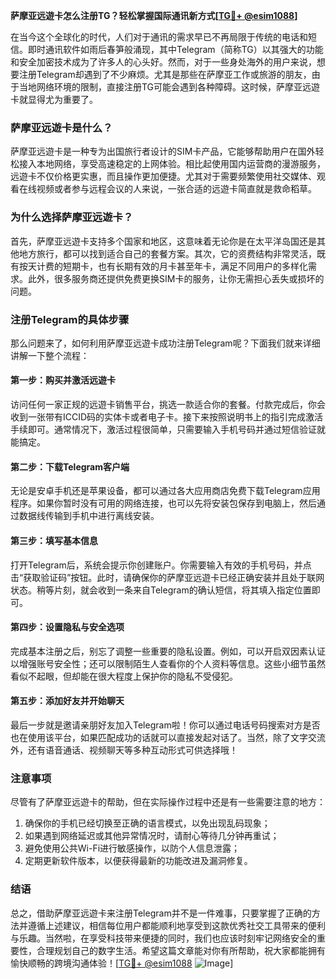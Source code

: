 **萨摩亚远遊卡怎么注册TG？轻松掌握国际通讯新方式[[TG💪+ @esim1088](https://t.me/s/esim1088)]**

在当今这个全球化的时代，人们对于通讯的需求早已不再局限于传统的电话和短信。即时通讯软件如雨后春笋般涌现，其中Telegram（简称TG）以其强大的功能和安全加密技术成为了许多人的心头好。然而，对于一些身处海外的用户来说，想要注册Telegram却遇到了不少麻烦。尤其是那些在萨摩亚工作或旅游的朋友，由于当地网络环境的限制，直接注册TG可能会遇到各种障碍。这时候，萨摩亚远遊卡就显得尤为重要了。

### 萨摩亚远遊卡是什么？

萨摩亚远遊卡是一种专为出国旅行者设计的SIM卡产品，它能够帮助用户在国外轻松接入本地网络，享受高速稳定的上网体验。相比起使用国内运营商的漫游服务，远遊卡不仅价格更实惠，而且操作更加便捷。尤其对于需要频繁使用社交媒体、观看在线视频或者参与远程会议的人来说，一张合适的远遊卡简直就是救命稻草。

### 为什么选择萨摩亚远遊卡？

首先，萨摩亚远遊卡支持多个国家和地区，这意味着无论你是在太平洋岛国还是其他地方旅行，都可以找到适合自己的套餐方案。其次，它的资费结构非常灵活，既有按天计费的短期卡，也有长期有效的月卡甚至年卡，满足不同用户的多样化需求。此外，很多服务商还提供免费更换SIM卡的服务，让你无需担心丢失或损坏的问题。

### 注册Telegram的具体步骤

那么问题来了，如何利用萨摩亚远遊卡成功注册Telegram呢？下面我们就来详细讲解一下整个流程：

#### 第一步：购买并激活远遊卡
访问任何一家正规的远遊卡销售平台，挑选一款适合你的套餐。付款完成后，你会收到一张带有ICCID码的实体卡或者电子卡。接下来按照说明书上的指引完成激活手续即可。通常情况下，激活过程很简单，只需要输入手机号码并通过短信验证就能搞定。

#### 第二步：下载Telegram客户端
无论是安卓手机还是苹果设备，都可以通过各大应用商店免费下载Telegram应用程序。如果你暂时没有可用的网络连接，也可以先将安装包保存到电脑上，然后通过数据线传输到手机中进行离线安装。

#### 第三步：填写基本信息
打开Telegram后，系统会提示你创建账户。你需要输入有效的手机号码，并点击“获取验证码”按钮。此时，请确保你的萨摩亚远遊卡已经正确安装并且处于联网状态。稍等片刻，就会收到一条来自Telegram的确认短信，将其填入指定位置即可。

#### 第四步：设置隐私与安全选项
完成基本注册之后，别忘了调整一些重要的隐私设置。例如，可以开启双因素认证以增强账号安全性；还可以限制陌生人查看你的个人资料等信息。这些小细节虽然看似不起眼，但却能在很大程度上保护你的隐私不受侵犯。

#### 第五步：添加好友并开始聊天
最后一步就是邀请亲朋好友加入Telegram啦！你可以通过电话号码搜索对方是否也在使用该平台，如果匹配成功的话就可以直接发起对话了。当然，除了文字交流外，还有语音通话、视频聊天等多种互动形式可供选择哦！

### 注意事项

尽管有了萨摩亚远遊卡的帮助，但在实际操作过程中还是有一些需要注意的地方：
1. 确保你的手机已经切换至正确的语言模式，以免出现乱码现象；
2. 如果遇到网络延迟或其他异常情况时，请耐心等待几分钟再重试；
3. 避免使用公共Wi-Fi进行敏感操作，以防个人信息泄露；
4. 定期更新软件版本，以便获得最新的功能改进及漏洞修复。

### 结语

总之，借助萨摩亚远遊卡来注册Telegram并不是一件难事，只要掌握了正确的方法并遵循上述建议，相信每位用户都能顺利地享受到这款优秀社交工具带来的便利与乐趣。当然啦，在享受科技带来便捷的同时，我们也应该时刻牢记网络安全的重要性，合理规划自己的数字生活。希望这篇文章能对你有所帮助，祝大家都能拥有愉快顺畅的跨境沟通体验！[[TG💪+ @esim1088](https://t.me/s/esim1088) ![Image](https://i.postimg.cc/4NQfJmqS/Snipaste-2025-05-13-00-14-12.png)]